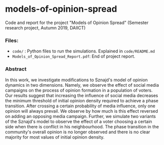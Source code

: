 # models-of-opinion-spread
Code and report for the project "Models of Opinion Spread" (Semester research project, Autumn 2019, DAIICT)

### Files:
- `code/` : Python files to run the simulations. Explained in `code/README.md`
- `Models_of_Opinion_Spread_Report.pdf`: End of project report.

### Abstract
In this work, we investigate modifications to Sznajd's model of opinion dynamics in two dimensions. Namely, we observe the effect of social media campaigns on the process of opinion formation in a population of voters. Our results suggest that increasing the influence of social media decreases the minimum threshold of initial opinion density required to achieve a phase transition. After crossing a certain probability of media influence, only one opinion will always prevail. We observe by how much is this effect reversed on adding an opposing media campaign. Further, we simulate two variants of the Sznajd's model to observe the effect of a voter choosing a certain side when there is conflict in his neighbourhood. The phase transition in the community's overall opinion is no longer observed and there is no clear majority for most values of initial opinion density. 

